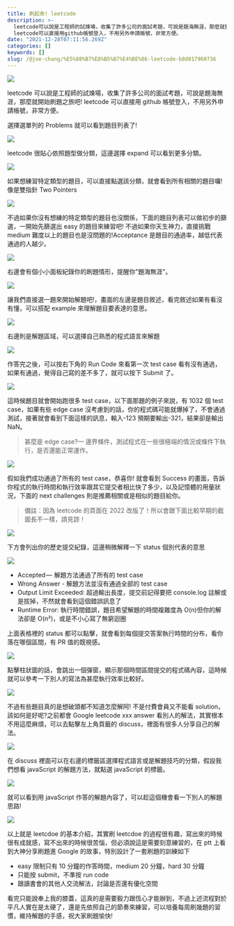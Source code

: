 ```yaml
---
title: 刷起來! leetcode
description: >-
  leetcode可以說是工程師的試煉場，收集了許多公司的面試考題，可說是題海無涯，那麼就開始刷題之旅吧!
  leetcode可以直接用github帳號登入，不用另外申請帳號，非常方便。
date: "2021-12-28T07:11:56.269Z"
categories: []
keywords: []
slug: /@joe-chang/%E5%88%B7%E8%B5%B7%E4%BE%86-leetcode-b8d017960736
---
```


![](/img/1__Lur9rrJITsFRnuIYURYkSg.jpeg)

leetcode 可以說是工程師的試煉場，收集了許多公司的面試考題，可說是題海無涯，那麼就開始刷題之旅吧! leetcode 可以直接用 github 帳號登入，不用另外申請帳號，非常方便。

選擇選單列的 Problems 就可以看到題目列表了!

![](/img/1__5wKWm9gspUSt924qVgIWXg.png)

leetcode 很貼心依照題型做分類，這邊選擇 expand 可以看到更多分類。

![](/img/1__39anzmevMVEt68VFYBsuWA.png)

如果想練習特定類型的題目，可以直接點選該分類，就會看到所有相關的題目囉!像是雙指針 Two Pointers

![](/img/1__IZ1re4JynpxG4q28Zwbx1A.png)

不過如果你沒有想練的特定類型的題目也沒關係，下面的題目列表可以做初步的篩選，一開始先篩選出 easy 的題目來練習吧! 不過如果你天生神力，直接挑戰 medium 難度以上的題目也是沒問題的!Acceptance 是題目的通過率，越低代表通過的人越少。

![](/img/1__0dCCDyzxQkCrSgtfYKY9lw.png)

右邊會有個小小面板紀錄你的刷題情形，提醒你"題海無涯"。

![](/img/1__hA__P__LMwPeu39h9j8qN2SQ.png)

讓我們直接選一題來開始解題吧!，畫面的左邊是題目敘述，看完敘述如果有看沒有懂，可以搭配 example 來理解題目要表達的意思。

![](/img/1__sNpdQqbTobYZ1HNcj330QQ.png)

右邊則是解題區域，可以選擇自己熟悉的程式語言來解題

![](/img/1__eYvuwlmoeO5Xcwt6dYoMMg.png)

作答完之後，可以按右下角的 Run Code 來看第一次 test case 看有沒有通過，如果有通過，覺得自己寫的差不多了，就可以按下 Submit 了。

![](/img/1__GH4eboOiiPicgOEscaZN3A.png)

這時候題目就會開始跑很多 test case，以下面那題的例子來說，有 1032 個 test case，如果有些 edge case 沒考慮到的話，你的程式碼可能就爆掉了，不會通過測試，接著就會看到下面這樣的訊息，輸入-123 預期要輸出-321，結果卻是輸出 NaN。

> 甚麼是 edge case?— 邊界條件，測試程式在一些很極端的情況或條件下執行，是否還能正常運作。

![](/img/1__AWCch4lYllLqTcLu8Dsumg.png)

假如我們成功通過了所有的 test case，恭喜你! 就會看到 Success 的畫面，告訴你程式的執行時間和執行效率跟其它提交者相比快了多少，以及記憶體的用量狀況，下面的 next challenges 則是推薦相關或是相似的題目給你。

> 備註：因為 leetcode 的頁面在 2022 改版了！所以會跟下面比較早期的截圖長不一樣，請見諒！

![](/img/1__P3iVQ8OFuPiCISiPa1BEGg.png)

下方會列出你的歷史提交紀錄，這邊稍微解釋一下 status 個別代表的意思

![](/img/1__Ud0QHK2jIozxDVnbbIDXPQ.png)

- Accepted —  解題方法通過了所有的 test case
- Wrong Answer - 解題方法並沒有通過全部的 test case
- Output Limit Exceeded: 超過輸出長度，提交前記得要把 console.log 註解或是拔掉，不然就會看到這個錯誤訊息了
- Runtime Error: 執行時間錯誤，題目希望解題的時間複雜度為 O(n)但你的解法卻是 O(n²)，或是不小心寫了無窮迴圈

上面表格裡的 status 都可以點擊，就會看到每個提交答案執行時間的分布，看你落在哪個區間，有 PR 值的既視感。

![](/img/1__myPAT1Wt3zGr9MwimDfAWw.png)

點擊柱狀圖的話，會跳出一個彈窗，顯示那個時間區間提交的程式碼內容，這時候就可以參考一下別人的寫法為甚麼執行效率比較好。

![](/img/1__Q__StOzdrwXfnqT69gfE4Kg.png)

不過有些題目真的是想破頭都不知道怎麼解阿! 不是付費會員又不能看 solution，該如何是好呢?之前都會 Google leetcode xxx answer 看別人的解法，其實根本不用這麼麻煩，可以去點擊左上角頁籤的 discuss，裡面有很多人分享自己的解法。

![](/img/1__7Z5WF1YKHwkXo0xJo6P0Jg.png)

在 discuss 裡面可以在右邊的標籤區選擇程式語言或是解題技巧的分類，假設我們想看 javaScript 的解題方法，就點選 javaScript 的標籤。

![](/img/1__vztrdohTq7dHGVbWee4xiQ.png)

就可以看到用 javaScript 作答的解題內容了，可以趁這個機會看一下別人的解題思路!

![](/img/1__x07__YuPKCTexuFd4j__su0Q.png)

以上就是 leetcdoe 的基本介紹，其實刷 leetcdoe 的過程很有趣，寫出來的時候很有成就感，寫不出來的時候很苦惱，但必須說這是需要刻意練習的，在 ptt 上看到大神分享刷題進 Google 的故事，特別設計了一套刷題的訓練如下

- easy 限制只有 10 分鐘的作答時間，medium 20 分鐘，hard 30 分鐘
- 只能按 submit，不準按 run code
- 跟讀書會的其他人交流解法，討論是否還有優化空間

看完只能說奉上我的膝蓋，這真的是需要毅力跟恆心才能辦到，不過上述流程對於平凡人實在是太硬了，還是先依照自己的節奏來練習，可以培養每周刷幾題的習慣，維持解題的手感，祝大家刷題愉快!
